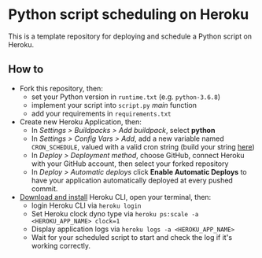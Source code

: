 # Python script scheduling on Heroku

This is a template repository for deploying and schedule a Python script on Heroku.

## How to
* Fork this repository, then:
	* set your Python version in `runtime.txt` (e.g. `python-3.6.8`)
	* implement your script into `script.py` *main* function 
	* add your requirements in `requirements.txt`
* Create new Heroku Application, then:
	* In *Settings > Buildpacks > Add buildpack*, select **python**
	* In *Settings > Config Vars > Add*, add a new variable named `CRON_SCHEDULE`, valued with a valid cron string (build your string [here](https://crontab.guru/))
	* In *Deploy > Deployment method*, choose GitHub, connect Heroku with your GitHub account, then select your forked repository
	* In *Deploy > Automatic deploys* click **Enable Automatic Deploys** to have your application automatically deployed at every pushed commit.
* [Download and install]([https://devcenter.heroku.com/articles/heroku-cli](https://devcenter.heroku.com/articles/heroku-cli)) Heroku CLI, open your terminal, then:
	* login Heroku CLI via `heroku login`
	* Set Heroku clock dyno type via `heroku ps:scale -a <HEROKU_APP_NAME> clock=1`
	* Display application logs via `heroku logs -a <HEROKU_APP_NAME>`
	* Wait for your scheduled script to start and check the log if it's working correctly.